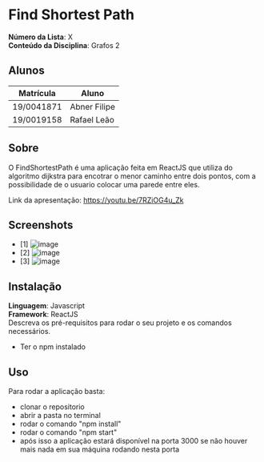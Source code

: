 # Find Shortest Path

**Número da Lista**: X<br>
**Conteúdo da Disciplina**: Grafos 2<br>

## Alunos
|Matrícula | Aluno |
| -- | -- |
| 19/0041871  |  Abner Filipe |
| 19/0019158  |  Rafael Leão |

## Sobre 
O FindShortestPath é uma aplicação feita em ReactJS que utiliza do algoritmo dijkstra para encotrar o menor caminho entre dois pontos, com a possibilidade de o usuario colocar uma parede entre eles.

Link da apresentação: https://youtu.be/7RZiOG4u_Zk

## Screenshots
- [1] ![image](https://user-images.githubusercontent.com/54643266/130539968-53724632-299f-4006-9fdc-c770fb0f424c.png)
- [2] ![image](https://user-images.githubusercontent.com/54643266/130540010-d44bd5dc-280e-419a-be9a-ae07a69e3d9b.png)
- [3] ![image](https://user-images.githubusercontent.com/54643266/130540050-ca12f586-76b1-4856-959d-56a5b23a9764.png)

## Instalação 
**Linguagem**: Javascript<br>
**Framework**: ReactJS<br>
Descreva os pré-requisitos para rodar o seu projeto e os comandos necessários.
- Ter o npm instalado

## Uso 
Para rodar a aplicação basta:
  - clonar o repositorio
  - abrir a pasta no terminal
  - rodar o comando "npm install"
  - rodar o comando "npm start"
  - após isso a aplicação estará disponível na porta 3000 se não houver mais nada em sua máquina rodando nesta porta




